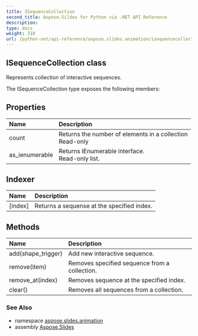 ```yaml
---
title: ISequenceCollection
second_title: Aspose.Sildes for Python via .NET API Reference
description: 
type: docs
weight: 310
url: /python-net/api-reference/aspose.slides.animation/isequencecollection/
---
```


## ISequenceCollection class

Represents collection of interactive sequences.

The ISequenceCollection type exposes the following members:
## Properties
| Name | Description |
| :- | :- |
|count|Returns the number of elements in a collection<br/>            Read-only|
|as_ienumerable|Returns IEnumerable interface.<br/>            Read-only list.|
## Indexer
| Name | Description |
| :- | :- |
|[index]|Returns a sequense at the specified index.|
## Methods
| Name | Description |
| :- | :- |
|add(shape_trigger)|Add new interactive sequence.|
|remove(item)|Removes specified sequence from a collection.|
|remove_at(index)|Removes sequence at the specified index.|
|clear()|Removes all sequences from a collection.|

### See Also

* namespace [aspose.slides.animation](/slides/python-net/api-reference/aspose.slides.animation/)
* assembly [Aspose.Slides](/slides/python-net/api-reference/)

